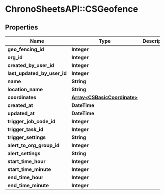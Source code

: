 # ChronoSheetsAPI::CSGeofence

## Properties
Name | Type | Description | Notes
------------ | ------------- | ------------- | -------------
**geo_fencing_id** | **Integer** |  | [optional] 
**org_id** | **Integer** |  | [optional] 
**created_by_user_id** | **Integer** |  | [optional] 
**last_updated_by_user_id** | **Integer** |  | [optional] 
**name** | **String** |  | [optional] 
**location_name** | **String** |  | [optional] 
**coordinates** | [**Array&lt;CSBasicCoordinate&gt;**](CSBasicCoordinate.md) |  | [optional] 
**created_at** | **DateTime** |  | [optional] 
**updated_at** | **DateTime** |  | [optional] 
**trigger_job_code_id** | **Integer** |  | [optional] 
**trigger_task_id** | **Integer** |  | [optional] 
**trigger_settings** | **String** |  | [optional] 
**alert_to_org_group_id** | **Integer** |  | [optional] 
**alert_settings** | **String** |  | [optional] 
**start_time_hour** | **Integer** |  | [optional] 
**start_time_minute** | **Integer** |  | [optional] 
**end_time_hour** | **Integer** |  | [optional] 
**end_time_minute** | **Integer** |  | [optional] 


